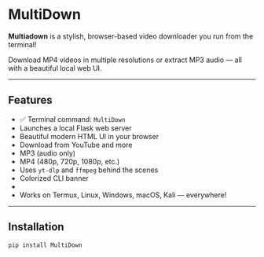 # MultiDown

 **Multiadown** is a stylish, browser-based video downloader you run from the terminal!

Download MP4 videos in multiple resolutions or extract MP3 audio — all with a beautiful local web UI.

---

##  Features

- ✅ Terminal command: `MultiDown`
-  Launches a local Flask web server
-  Beautiful modern HTML UI in your browser
-  Download from YouTube and more
  - MP3 (audio only)
  - MP4 (480p, 720p, 1080p, etc.)
-  Uses `yt-dlp` and `ffmpeg` behind the scenes
-  Colorized CLI banner
- 
-  Works on Termux, Linux, Windows, macOS, Kali — everywhere!

---

##  Installation

```bash
pip install MultiDown